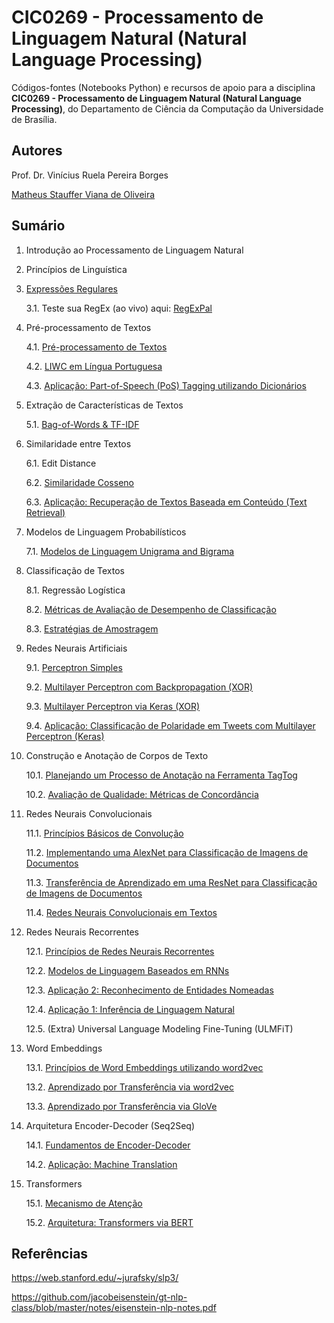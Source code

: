 # CIC0269 - Processamento de Linguagem Natural (Natural Language Processing)

Códigos-fontes (Notebooks Python) e recursos de apoio para a disciplina **CIC0269 - Processamento de Linguagem Natural (Natural Language Processing)**, do Departamento de Ciência da Computação da Universidade de Brasília. 

## Autores

Prof. Dr. Vinícius Ruela Pereira Borges

[Matheus Stauffer Viana de Oliveira](https://github.com/mstauffer)

## Sumário

1. Introdução ao Processamento de Linguagem Natural

2. Princípios de Linguística

3. [Expressões Regulares](lectures/cap03_regex.ipynb)

   3.1. Teste sua RegEx (ao vivo) aqui: [RegExPal](https://www.regexpal.com/)

4. Pré-processamento de Textos

   4.1. [Pré-processamento de Textos](lectures/cap04_text_preprocessing.ipynb)
   
   4.2. [LIWC em Língua Portuguesa](resources/LIWC2007_Portugues_win.dic)
   
   4.3. [Aplicação: Part-of-Speech (PoS) Tagging utilizando Dicionários](lectures/pos_tagging.ipynb)

5. Extração de Características de Textos

   5.1. [Bag-of-Words & TF-IDF](lectures/cap05_1_extracao_caracteristicas.ipynb)

6. Similaridade entre Textos

   6.1. Edit Distance <!--[Edit Distance](lectures/cap06_1_edit_distance.ipynb)-->

   6.2. [Similaridade Cosseno](lectures/cap06_2_cosine_similarity.ipynb)
   
   6.3. [Aplicação: Recuperação de Textos Baseada em Conteúdo (Text Retrieval)](lectures/information_retrieval_reuters.ipynb)

7. Modelos de Linguagem Probabilísticos

   7.1. [Modelos de Linguagem Unigrama and Bigrama](lectures/cap07_1_probabilistic_language_models.ipynb)
   
8. Classificação de Textos

   8.1. Regressão Logística <!-- [](lectures/cap08_1_regressao_logistica.ipynb) -->
   
   8.2. [Métricas de Avaliação de Desempenho de Classificação](lectures/cap08_2_metricas_avaliacao_desempenho.ipynb)

   8.3. [Estratégias de Amostragem](lectures/cap08_3_estrategias_amostragem.ipynb)
   

9. Redes Neurais Artificiais

   9.1. [Perceptron Simples](lectures/cap09_1_perceptron_simples.ipynb)
   
   9.2. [Multilayer Perceptron com Backpropagation (XOR)](lectures/cap09_2_multilayer_perceptron_backpropagation.ipynb)
   
   9.3. [Multilayer Perceptron via Keras (XOR)](lectures/cap09_3_multilayer_perceptron_keras.ipynb)
   
   9.4. [Aplicação: Classificação de Polaridade em Tweets com Multilayer Perceptron (Keras)](lectures/cap09_4_sentiment_analysis_dnn.ipynb)


10. Construção e Anotação de Corpos de Texto
 
    10.1. [Planejando um Processo de Anotação na Ferramenta TagTog](lectures/cap10_1_processo_anotacao.ipynb)
    
    10.2. [Avaliação de Qualidade: Métricas de Concordância](lectures/cap10_2_metricas_concordancia.ipynb)


11. Redes Neurais Convolucionais
 
    11.1. [Princípios Básicos de Convolução](lectures/cap11_1_basics_convolution.ipynb)
 
    11.2. [Implementando uma AlexNet para Classificação de Imagens de Documentos](lectures/cap11_2_cnn_alexnet.ipynb)
    
    11.3. [Transferência de Aprendizado em uma ResNet para Classificação de Imagens de Documentos](lectures/cap11_3_transfer_learning.ipynb)
    
    11.4. [Redes Neurais Convolucionais em Textos](lectures/cap11_4_cnn_text.ipynb)



12. Redes Neurais Recorrentes
 
    12.1. [Princípios de Redes Neurais Recorrentes](lectures/cap12_1_rnn.ipynb)

    12.2. [Modelos de Linguagem Baseados em RNNs](lectures/cap12_2_lang_models_rnn.ipynb)

    12.3. [Aplicação 2: Reconhecimento de Entidades Nomeadas](lectures/named_entity_recognition.ipynb)
    
    12.4. [Aplicação 1: Inferência de Linguagem Natural](lectures/natural_language_inference.ipynb)
    
    12.5. (Extra) Universal Language Modeling Fine-Tuning (ULMFiT)
    

13. Word Embeddings

    13.1. [Princípios de Word Embeddings utilizando word2vec](lectures/cap13_1_embeddings_principles.ipynb)

    13.2. [Aprendizado por Transferência via word2vec](lectures/cap13_2_embeddings_word2vec.ipynb)
          
    13.3. [Aprendizado por Transferência via GloVe](lectures/cap13_3_embeddings_glove.ipynb)


14. Arquitetura Encoder-Decoder (Seq2Seq)

    14.1. [Fundamentos de Encoder-Decoder](lectures/cap14_1_encoder_decoder.ipynb)

    14.2. [Aplicação: Machine Translation](lectures/cap14_2_seq2seq_machine_translation.ipynb)


15. Transformers

    15.1. [Mecanismo de Atenção](lectures/cap15_1_attention_mechanism.ipynb)

    15.2. [Arquitetura: Transformers via BERT](lectures/cap15_2_transformers_bert.ipynb)
          

## Referências

https://web.stanford.edu/~jurafsky/slp3/

https://github.com/jacobeisenstein/gt-nlp-class/blob/master/notes/eisenstein-nlp-notes.pdf


